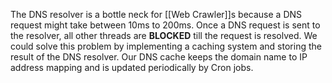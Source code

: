 The DNS resolver is a bottle neck for [[Web Crawler]]s because a DNS request might take between 10ms to 200ms. Once a DNS request is sent to the resolver, all other threads are **BLOCKED** till the request is resolved. We could solve this problem by implementing a caching system and storing the result of the DNS resolver.
Our DNS cache keeps the domain name to IP address mapping and is updated periodically by Cron jobs.